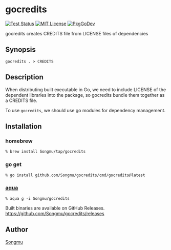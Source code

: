 gocredits
=======

[![Test Status](https://github.com/Songmu/gocredits/workflows/test/badge.svg?branch=main)][actions]
[![MIT License](http://img.shields.io/badge/license-MIT-blue.svg?style=flat-square)][license]
[![PkgGoDev](https://pkg.go.dev/badge/github.com/Songmu/gocredits)][PkgGoDev]

[actions]: https://github.com/Songmu/gocredits/actions?workflow=test
[license]: https://github.com/Songmu/gocredits/blob/main/LICENSE
[PkgGoDev]: https://pkg.go.dev/github.com/Songmu/gocredits

gocredits creates CREDITS file from LICENSE files of dependencies

## Synopsis

```console
gocredits . > CREDITS
```

## Description

When distributing built executable in Go, we need to include LICENSE of the dependent
libraries into the package, so gocredits bundle them together as a CREDITS file.

To use `gocredits`, we should use go modules for dependency management.

## Installation

### homebrew

```console
% brew install Songmu/tap/gocredits
```

### go get

```console
% go install github.com/Songmu/gocredits/cmd/gocredits@latest
```

### [aqua](https://aquaproj.github.io/)

```console
% aqua g -i Songmu/gocredits
```

Built binaries are available on GitHub Releases.
<https://github.com/Songmu/gocredits/releases>

## Author

[Songmu](https://github.com/Songmu)
